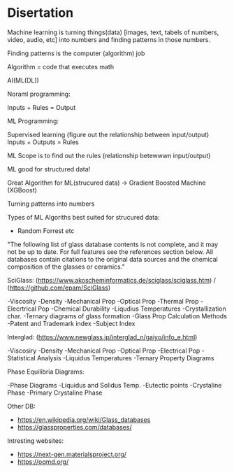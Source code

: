 # Disertation


Machine learning is turning things(data) [images, text, tabels of numbers, video, audio, etc] into numbers and finding patterns in those numbers.

Finding patterns is the computer (algorithm) job

Algorithm = code that executes math

AI(ML(DL))


Noraml programming:

Inputs + Rules = Output

ML Programming:

Supervised learning (figure out the relationship between input/output)
Inputs + Outputs = Rules

ML Scope is to find out the rules (relationship betewwwn input/output)

ML good for structured data!

Great Algorithm for ML(strucured data) -> Gradient Boosted Machine (XGBoost)

Turning patterns into numbers


Types of ML Algoriths best suited for strucured data:
- Random Forrest etc


"The following list of glass database contents is not complete, and it may not be up to date.
For full features see the references section below.
All databases contain citations to the original data sources and the chemical composition of the glasses or ceramics."						


SciGlass: (https://www.akoscheminformatics.de/sciglass/sciglass.htm) / (https://github.com/epam/SciGlass)

-Viscosity
-Density
-Mechanical Prop
-Optical Prop
-Thermal Prop
-Elecrtrical Pop
-Chemical Durability
-Liqudius Temperatures
-Crystallization char.
-Ternary diagrams of glass formation
-Glass Prop Calculation Methods
-Patent and Trademark index
-Subject Index


Interglad: (https://www.newglass.jp/interglad_n/gaiyo/info_e.html)

-Viscosiry
-Density
-Mechanical Prop
-Optical Prop
-Electrical Pop
-Statistical Analysis
-Liquidus Temperatures
-Ternary Property Diagrams

Phase Equilibria Diagrams:

-Phase Diagrams
-Liquidus and Solidus Temp.
-Eutectic points
-Crystaline Phase
-Primary Crystaline Phase


Other DB:
- https://en.wikipedia.org/wiki/Glass_databases
- https://glassproperties.com/databases/

Intresting websites:
- https://next-gen.materialsproject.org/
- https://oqmd.org/


